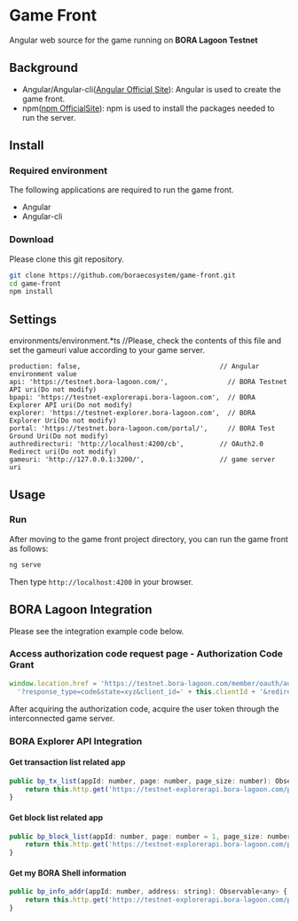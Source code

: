 # Game Front
Angular web source for the game running on **BORA Lagoon Testnet**

## Background
- Angular/Angular-cli([Angular Official Site](https://angular.io/)): Angular is used to create the game front.
- npm([npm OfficialSite](https://www.npmjs.com/)): npm is used to install the packages needed to run the server.


## Install
### Required environment
The following applications are required to run the game front.
- Angular
- Angular-cli
### Download
Please clone this git repository.
```bash
git clone https://github.com/boraecosystem/game-front.git
cd game-front
npm install
```

## Settings
environments/environment.*ts //Please, check the contents of this file and set the gameuri value according to your game server.
```
production: false,                                   // Angular environment value
api: 'https://testnet.bora-lagoon.com/',               // BORA Testnet API uri(Do not modify)
bpapi: 'https://testnet-explorerapi.bora-lagoon.com',  // BORA Explorer API uri(Do not modify)
explorer: 'https://testnet-explorer.bora-lagoon.com',  // BORA Explorer Uri(Do not modify)
portal: 'https://testnet.bora-lagoon.com/portal/',     // BORA Test Ground Uri(Do not modify)
authredirecturi: 'http://localhost:4200/cb',         // OAuth2.0 Redirect uri(Do not modify)
gameuri: 'http://127.0.0.1:3200/',                   // game server uri
```


## Usage

### Run
After moving to the game front project directory, you can run the game front as follows:
```bash
ng serve
```
Then type `http://localhost:4200` in your browser.


## **BORA Lagoon** Integration
Please see the integration example code below.

### Access authorization code request page - Authorization Code Grant
```javascript
window.location.href = 'https://testnet.bora-lagoon.com/member/oauth/authorize' +
  '?response_type=code&state=xyz&client_id=' + this.clientId + '&redirect_uri=' + this.redirectUri;
```
After acquiring the authorization code, acquire the user token through the interconnected game server.

### BORA Explorer API Integration
#### Get transaction list related app
```javascript
public bp_tx_list(appId: number, page: number, page_size: number): Observable<any> {
    return this.http.get('https://testnet-explorerapi.bora-lagoon.com/points/' + appId + '/txs?page=' + page + '&pageSize=' + page_size).map(res => res);
}
```

#### Get block list related app
```javascript
public bp_block_list(appId: number, page: number = 1, page_size: number = 20): Observable<any> {
    return this.http.get('https://testnet-explorerapi.bora-lagoon.com/points/' + appId + '/blocks?page=' + page + '&pageSize=' + page_size).map(res => res);
}
```

#### Get my BORA Shell information
```javascript
public bp_info_addr(appId: number, address: string): Observable<any> {
    return this.http.get('https://testnet-explorerapi.bora-lagoon.com/points/' + appId + '/addresses/' + address).map(res => res);
}
```

